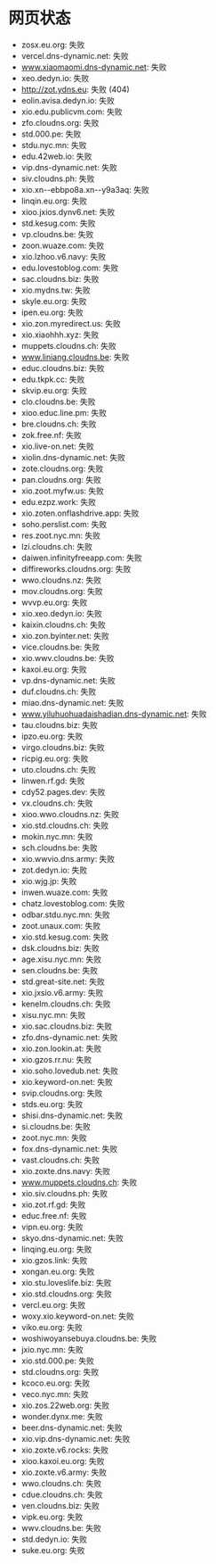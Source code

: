 # 网页状态
- zosx.eu.org: 失败
- vercel.dns-dynamic.net: 失败
- www.xiaomaomi.dns-dynamic.net: 失败
- xeo.dedyn.io: 失败
- http://zot.ydns.eu: 失败 (404)
- eolin.avisa.dedyn.io: 失败
- xio.edu.publicvm.com: 失败
- zfo.cloudns.org: 失败
- std.000.pe: 失败
- stdu.nyc.mn: 失败
- edu.42web.io: 失败
- vip.dns-dynamic.net: 失败
- siv.cloudns.ph: 失败
- xio.xn--ebbpo8a.xn--y9a3aq: 失败
- linqin.eu.org: 失败
- xioo.jxios.dynv6.net: 失败
- std.kesug.com: 失败
- vp.cloudns.be: 失败
- zoon.wuaze.com: 失败
- xio.lzhoo.v6.navy: 失败
- edu.lovestoblog.com: 失败
- sac.cloudns.biz: 失败
- xio.mydns.tw: 失败
- skyle.eu.org: 失败
- ipen.eu.org: 失败
- xio.zon.myredirect.us: 失败
- xio.xiaohhh.xyz: 失败
- muppets.cloudns.ch: 失败
- www.liniang.cloudns.be: 失败
- educ.cloudns.biz: 失败
- edu.tkpk.cc: 失败
- skvip.eu.org: 失败
- clo.cloudns.be: 失败
- xioo.educ.line.pm: 失败
- bre.cloudns.ch: 失败
- zok.free.nf: 失败
- xio.live-on.net: 失败
- xiolin.dns-dynamic.net: 失败
- zote.cloudns.org: 失败
- pan.cloudns.org: 失败
- xio.zoot.myfw.us: 失败
- edu.ezpz.work: 失败
- xio.zoten.onflashdrive.app: 失败
- soho.perslist.com: 失败
- res.zoot.nyc.mn: 失败
- lzi.cloudns.ch: 失败
- daiwen.infinityfreeapp.com: 失败
- diffireworks.cloudns.org: 失败
- wwo.cloudns.nz: 失败
- mov.cloudns.org: 失败
- wvvp.eu.org: 失败
- xio.xeo.dedyn.io: 失败
- kaixin.cloudns.ch: 失败
- xio.zon.byinter.net: 失败
- vice.cloudns.be: 失败
- xio.wwv.cloudns.be: 失败
- kaxoi.eu.org: 失败
- vp.dns-dynamic.net: 失败
- duf.cloudns.ch: 失败
- miao.dns-dynamic.net: 失败
- www.yiluhuohuadaishadian.dns-dynamic.net: 失败
- tau.cloudns.biz: 失败
- ipzo.eu.org: 失败
- virgo.cloudns.biz: 失败
- ricpig.eu.org: 失败
- uto.cloudns.ch: 失败
- linwen.rf.gd: 失败
- cdy52.pages.dev: 失败
- vx.cloudns.ch: 失败
- xioo.wwo.cloudns.nz: 失败
- xio.std.cloudns.ch: 失败
- mokin.nyc.mn: 失败
- sch.cloudns.be: 失败
- xio.wwvio.dns.army: 失败
- zot.dedyn.io: 失败
- xio.wjg.jp: 失败
- inwen.wuaze.com: 失败
- chatz.lovestoblog.com: 失败
- odbar.stdu.nyc.mn: 失败
- zoot.unaux.com: 失败
- xio.std.kesug.com: 失败
- dsk.cloudns.biz: 失败
- age.xisu.nyc.mn: 失败
- sen.cloudns.be: 失败
- std.great-site.net: 失败
- xio.jxsio.v6.army: 失败
- kenelm.cloudns.ch: 失败
- xisu.nyc.mn: 失败
- xio.sac.cloudns.biz: 失败
- zfo.dns-dynamic.net: 失败
- xio.zon.lookin.at: 失败
- xio.gzos.rr.nu: 失败
- xio.soho.lovedub.net: 失败
- xio.keyword-on.net: 失败
- svip.cloudns.org: 失败
- stds.eu.org: 失败
- shisi.dns-dynamic.net: 失败
- si.cloudns.be: 失败
- zoot.nyc.mn: 失败
- fox.dns-dynamic.net: 失败
- vast.cloudns.ch: 失败
- xio.zoxte.dns.navy: 失败
- www.muppets.cloudns.ch: 失败
- xio.siv.cloudns.ph: 失败
- xio.zot.rf.gd: 失败
- educ.free.nf: 失败
- vipn.eu.org: 失败
- skyo.dns-dynamic.net: 失败
- linqing.eu.org: 失败
- xio.gzos.link: 失败
- xongan.eu.org: 失败
- xio.stu.loveslife.biz: 失败
- xio.std.cloudns.org: 失败
- vercl.eu.org: 失败
- woxy.xio.keyword-on.net: 失败
- viko.eu.org: 失败
- woshiwoyansebuya.cloudns.be: 失败
- jxio.nyc.mn: 失败
- xio.std.000.pe: 失败
- std.cloudns.org: 失败
- kcoco.eu.org: 失败
- veco.nyc.mn: 失败
- xio.zos.22web.org: 失败
- wonder.dynx.me: 失败
- beer.dns-dynamic.net: 失败
- xio.vip.dns-dynamic.net: 失败
- xio.zoxte.v6.rocks: 失败
- xioo.kaxoi.eu.org: 失败
- xio.zoxte.v6.army: 失败
- wwo.cloudns.ch: 失败
- cdue.cloudns.ch: 失败
- ven.cloudns.biz: 失败
- vipk.eu.org: 失败
- wwv.cloudns.be: 失败
- std.dedyn.io: 失败
- suke.eu.org: 失败
